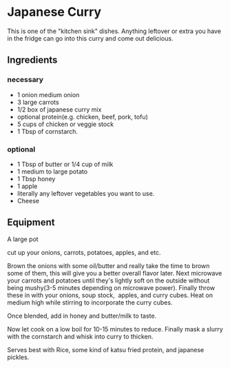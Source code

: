 # Japanese Curry

This is one of the "kitchen sink" dishes. Anything leftover or extra you have in the fridge can go into this curry and come out delicious. 

## Ingredients

### necessary
* 1 onion medium onion
* 3 large carrots
* 1/2 box of japanese curry mix
* optional protein(e.g. chicken, beef, pork, tofu)
* 5 cups of chicken or veggie stock
* 1 Tbsp of cornstarch.

### optional
* 1 Tbsp of butter or 1/4 cup of milk
* 1 medium to large potato
* 1 Tbsp honey
* 1 apple
* literally any leftover vegetables you want to use.
* Cheese

## Equipment

A large pot


cut up your onions, carrots, potatoes, apples, and etc.

Brown the onions with some oil/butter and really take the time to brown some of them, this will give you a better overall flavor later. Next microwave your carrots and potatoes until they's lightly soft on the outside without being mushy(3-5 minutes depending on microwave power). Finally throw these in with your onions, soup stock,  apples, and curry cubes. Heat on medium high while stirring to incorporate the curry cubes.

Once blended, add in honey and butter/milk to taste.

Now let cook on a low boil for 10-15 minutes to reduce. 
Finally mask a slurry with the cornstarch and whisk into curry to thicken.

Serves best with Rice, some kind of katsu fried protein, and japanese pickles.